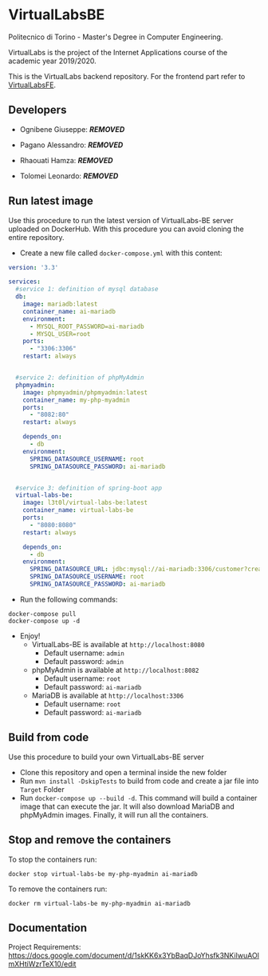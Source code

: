 # VirtualLabsBE
Politecnico di Torino - Master's Degree in Computer Engineering.

VirtualLabs is the project of the Internet Applications course of the academic year 2019/2020.

This is the VirtualLabs backend repository. For the frontend part refer to [VirtualLabsFE](https://github.com/pinoOgni/VirtualLabsFE).

## Developers

* Ognibene Giuseppe: ***REMOVED***

* Pagano Alessandro: ***REMOVED***

* Rhaouati Hamza: ***REMOVED***

* Tolomei Leonardo: ***REMOVED***

## Run latest image

Use this procedure to run the latest version of VirtualLabs-BE server uploaded on DockerHub.
With this procedure you can avoid cloning the entire repository.

* Create a new file called `docker-compose.yml` with this content:
```yaml
version: '3.3'

services:
  #service 1: definition of mysql database
  db:
    image: mariadb:latest
    container_name: ai-mariadb
    environment:
      - MYSQL_ROOT_PASSWORD=ai-mariadb
      - MYSQL_USER=root
    ports:
      - "3306:3306"
    restart: always


  #service 2: definition of phpMyAdmin
  phpmyadmin:
    image: phpmyadmin/phpmyadmin:latest
    container_name: my-php-myadmin
    ports:
      - "8082:80"
    restart: always

    depends_on:
      - db
    environment:
      SPRING_DATASOURCE_USERNAME: root
      SPRING_DATASOURCE_PASSWORD: ai-mariadb


  #service 3: definition of spring-boot app
  virtual-labs-be:
    image: l3t0l/virtual-labs-be:latest
    container_name: virtual-labs-be
    ports:
      - "8080:8080"
    restart: always

    depends_on:
      - db
    environment:
      SPRING_DATASOURCE_URL: jdbc:mysql://ai-mariadb:3306/customer?createDatabaseIfNotExist=true
      SPRING_DATASOURCE_USERNAME: root
      SPRING_DATASOURCE_PASSWORD: ai-mariadb
```
* Run the following commands:
```console
docker-compose pull
docker-compose up -d
```
* Enjoy!
    * VirtualLabs-BE is available at ``http://localhost:8080``
        * Default username: ``admin``
        * Default password: ``admin``
    * phpMyAdmin is available at ``http://localhost:8082``
        * Default username: ``root``
        * Default password: ``ai-mariadb``
    * MariaDB is available at ``http://localhost:3306``
        * Default username: ``root``
        * Default password: ``ai-mariadb``

## Build from code

Use this procedure to build your own VirtualLabs-BE server

* Clone this repository and open a terminal inside the new folder
* Run ``mvn install -DskipTests`` to build from code and create a jar file into ``Target`` Folder
* Run ``docker-compose up --build -d``. This command will build a container image that can execute the jar. It will 
  also download MariaDB and phpMyAdmin images. Finally, it will run all the containers.
  
## Stop and remove the containers
To stop the containers run:
```console
docker stop virtual-labs-be my-php-myadmin ai-mariadb
```
To remove the containers run:
```console
docker rm virtual-labs-be my-php-myadmin ai-mariadb
```

## Documentation

Project Requirements: https://docs.google.com/document/d/1skKK6x3YbBaqDJoYhsfk3NKiIwuAOlmXHtiWzrTeX10/edit
